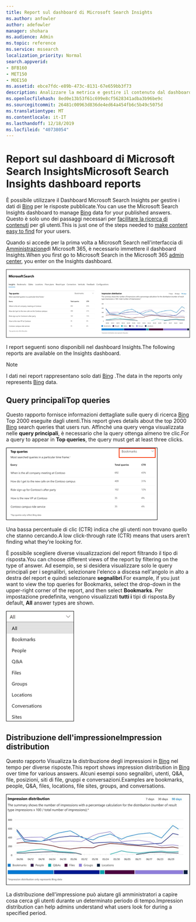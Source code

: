 ```yaml
---
title: Report sul dashboard di Microsoft Search Insights
ms.author: anfowler
author: adefowler
manager: shohara
ms.audience: Admin
ms.topic: reference
ms.service: mssearch
localization_priority: Normal
search.appverid:
- BFB160
- MET150
- MOE150
ms.assetid: ebce7fdc-e89b-473c-8131-67e659bb3f73
description: Analizzare la metrica e gestire il contenuto dal dashboard Insights in Microsoft Search
ms.openlocfilehash: 8ed0e13b53f61c699e8cf5628341adba3b96be9c
ms.sourcegitcommit: 26481c00963d836de4ed64a454fb6c5b49c5075d
ms.translationtype: MT
ms.contentlocale: it-IT
ms.lasthandoff: 12/18/2019
ms.locfileid: "40738054"
---
```

# <a name="microsoft-search-insights-dashboard-reports"></a><span data-ttu-id="66da2-103">Report sul dashboard di Microsoft Search Insights</span><span class="sxs-lookup"><span data-stu-id="66da2-103">Microsoft Search Insights dashboard reports</span></span>

<span data-ttu-id="66da2-104">È possibile utilizzare il Dashboard Microsoft Search Insights per gestire i dati di [Bing](https://Bing.com) per le risposte pubblicate.</span><span class="sxs-lookup"><span data-stu-id="66da2-104">You can use the Microsoft Search Insights dashboard to manage [Bing](https://Bing.com) data for your published answers.</span></span> <span data-ttu-id="66da2-105">Questo è solo uno dei passaggi necessari per [facilitare la ricerca di contenuti](make-content-easy-to-find.md) per gli utenti.</span><span class="sxs-lookup"><span data-stu-id="66da2-105">This is just one of the steps needed to [make content easy to find](make-content-easy-to-find.md) for your users.</span></span>

<span data-ttu-id="66da2-106">Quando si accede per la prima volta a Microsoft Search nell'interfaccia di [Amministrazione](https://admin.microsoft.com)di Microsoft 365, è necessario immettere il dashboard Insights.</span><span class="sxs-lookup"><span data-stu-id="66da2-106">When you first go to Microsoft Search in the Microsoft 365 [admin center](https://admin.microsoft.com), you enter on the Insights dashboard.</span></span>

![Insights-dashboard. png](media/Insights-dashboard.png)

<span data-ttu-id="66da2-108">I report seguenti sono disponibili nel dashboard Insights.</span><span class="sxs-lookup"><span data-stu-id="66da2-108">The following reports are available on the Insights dashboard.</span></span>

> [!NOTE]
> <span data-ttu-id="66da2-109">I dati nei report rappresentano solo dati [Bing](https://Bing.com) .</span><span class="sxs-lookup"><span data-stu-id="66da2-109">The data in the reports only represents [Bing](https://Bing.com) data.</span></span>

## <a name="top-queries"></a><span data-ttu-id="66da2-110">Query principali</span><span class="sxs-lookup"><span data-stu-id="66da2-110">Top queries</span></span>

<span data-ttu-id="66da2-111">Questo rapporto fornisce informazioni dettagliate sulle query di ricerca [Bing](https://Bing.com) Top 2000 eseguite dagli utenti.</span><span class="sxs-lookup"><span data-stu-id="66da2-111">This report gives details about the top 2000 [Bing](https://Bing.com) search queries that users run.</span></span> <span data-ttu-id="66da2-112">Affinché una query venga visualizzata nelle **query principali**, è necessario che la query ottenga almeno tre clic.</span><span class="sxs-lookup"><span data-stu-id="66da2-112">For a query to appear in **Top queries**, the query must get at least three clicks.</span></span>

![Report delle query principali con le intestazioni di tabella: query, Total query e frequenza di clic.](media/Insights-topqueries.png)

<span data-ttu-id="66da2-114">Una bassa percentuale di clic (CTR) indica che gli utenti non trovano quello che stanno cercando.</span><span class="sxs-lookup"><span data-stu-id="66da2-114">A low click-through rate (CTR) means that users aren’t finding what they’re looking for.</span></span>

<span data-ttu-id="66da2-115">È possibile scegliere diverse visualizzazioni del report filtrando il tipo di risposta.</span><span class="sxs-lookup"><span data-stu-id="66da2-115">You can choose different views of the report by filtering on the type of answer.</span></span> <span data-ttu-id="66da2-116">Ad esempio, se si desidera visualizzare solo le query principali per i segnalibri, selezionare l'elenco a discesa nell'angolo in alto a destra del report e quindi selezionare **segnalibri**.</span><span class="sxs-lookup"><span data-stu-id="66da2-116">For example, if you just want to view the top queries for Bookmarks, select the drop-down in the upper-right corner of the report, and then select **Bookmarks**.</span></span> <span data-ttu-id="66da2-117">Per impostazione predefinita, vengono visualizzati **tutti i** tipi di risposta.</span><span class="sxs-lookup"><span data-stu-id="66da2-117">By default, **All** answer types are shown.</span></span>

![Filtrare il rapporto query principali in base ai segnalibri, agli utenti, alle&A, ai file, ai gruppi, alle posizioni, alle conversazioni e ai siti](media/Insights-topqueries-dropdown.png)

## <a name="impression-distribution"></a><span data-ttu-id="66da2-119">Distribuzione dell'impressione</span><span class="sxs-lookup"><span data-stu-id="66da2-119">Impression distribution</span></span>

<span data-ttu-id="66da2-120">Questo rapporto Visualizza la distribuzione degli impressioni in [Bing](https://Bing.com) nel tempo per diverse risposte.</span><span class="sxs-lookup"><span data-stu-id="66da2-120">This report shows impression distribution in [Bing](https://Bing.com) over time for various answers.</span></span> <span data-ttu-id="66da2-121">Alcuni esempi sono segnalibri, utenti, Q&A, file, posizioni, siti di file, gruppi e conversazioni.</span><span class="sxs-lookup"><span data-stu-id="66da2-121">Examples are bookmarks, people, Q&A, files, locations, file sites, groups, and conversations.</span></span>

![Report impressioni con 90 giorni selezionati come periodo di tempo.](media/Insights-impressions.png)

<span data-ttu-id="66da2-123">La distribuzione dell'impressione può aiutare gli amministratori a capire cosa cerca gli utenti durante un determinato periodo di tempo.</span><span class="sxs-lookup"><span data-stu-id="66da2-123">Impression distribution can help admins understand what users look for during a specified period.</span></span>
